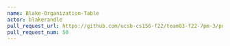 ```yaml
---
name: Blake-Organization-Table
actor: blakerandle
pull_request_url: https://github.com/ucsb-cs156-f22/team03-f22-7pm-3/pull/50
pull_request_num: 50
---
```

